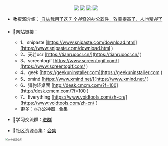 <div align="center">
    <a href="https://github.com/zhaofeng092/python_auto_office"> <img src="https://badgen.net/badge/Github/%E7%A8%8B%E5%BA%8F%E5%91%98?icon=github&color=red"></a>
    <a href="http://t.cn/A6Gkrbzw"> <img src="https://badgen.net/badge/follow/%E5%85%AC%E4%BC%97%E5%8F%B7?icon=rss&color=green"></a>
    <a href="https://space.bilibili.com/259649365"> <img src="https://badgen.net/badge/pick/B%E7%AB%99?icon=dependabot&color=blue"></a>
    <a href="https://mp.weixin.qq.com/mp/appmsgalbum?__biz=MzkyMzIwOTgzMA==&action=getalbum&album_id=1861970403066249218&scene=173&from_msgid=2247484814&from_itemidx=1&count=3&nolastread=1#wechat_redirect"> <img src="https://badgen.net/badge/join/%E4%BA%A4%E6%B5%81%E7%BE%A4?icon=atom&color=yellow"></a>
</div>






- 📚资源介绍：[ 自从我用了这 7 个*神*奇的办公软件，效率提高了，人也精*神*了](http://mp.weixin.qq.com/s?__biz=MzI2Nzg5MjgyNg==&mid=2247485837&idx=1&sn=1f3b83ae8af60a20e031ddc0dc016a92&chksm=eaf6a8b8dd8121ae0c31d5c3df9b3c78f42d30340355aee145a4c77932661c367148d946aec4&token=458925697&lang=zh_CN#rd)
- 🚀网站链接：

  - 1、snipaste [https://www.snipaste.com/download.html](https://www.snipaste.com/download.html ) 
  - 2、天若ocr [https://tianruoocr.cn/](https://tianruoocr.cn/ ) 
  - 3、screentogif [https://www.screentogif.com/](https://www.screentogif.com/ ) 
  - 4、geek [https://geekuninstaller.com](https://geekuninstaller.com ) 
  - 5、xmind [https://www.xmind.net/](https://www.xmind.net/ ) 
  - 6、猎豹轻桌面 [http://desk.cmcm.com/?f=100](http://desk.cmcm.com/?f=100 ) 
  - 7、Everything [https://www.voidtools.com/zh-cn/](https://www.voidtools.com/zh-cn/ ) 
  - 更多：🔥[办公神器 · 合集](https://gitee.com/zhaofeng092/python_auto_office/blob/master/%E5%85%B3%E9%94%AE%E8%AF%8D/%E7%BE%A4%E8%81%8A/%E6%9C%80%E6%96%B0%E6%95%99%E7%A8%8B/%E5%8A%9E%E5%85%AC%E7%A5%9E%E5%99%A8.md)



- 🚸学习交流群：[进群](https://mp.weixin.qq.com/s/wx-JkgOUoJhb-7ZESxl93w) 
- 📱社区资源合集：[合集](https://blog.csdn.net/weixin_42321517/article/details/113122547)

<img src="https://img-blog.csdnimg.cn/20201231105911656.jpg?x-oss-process=image/watermark,type_ZmFuZ3poZW5naGVpdGk,shadow_10,text_aHR0cHM6Ly9ibG9nLmNzZG4ubmV0L3dlaXhpbl80MjMyMTUxNw==,size_16,color_FFFFFF,t_70#pic_center" alt="csdn资源仓库" style="zoom:50%;" />

